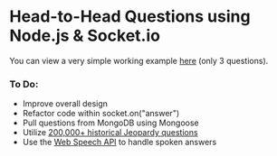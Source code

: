 # Head-to-Head Questions using Node.js & Socket.io

You can view a very simple working example [here](http://peaceful-citadel-7847.herokuapp.com/) (only 3 questions).

### To Do:
- Improve overall design
- Refactor code within socket.on("answer")
- Pull questions from MongoDB using Mongoose
- Utilize [200,000+ historical Jeopardy questions](http://usareddit.com/r/datasets/comments/1uyd0t/200000_jeopardy_questions_in_a_json_file/)
- Use the [Web Speech API](http://updates.html5rocks.com/2013/01/Voice-Driven-Web-Apps-Introduction-to-the-Web-Speech-API) to handle spoken answers
